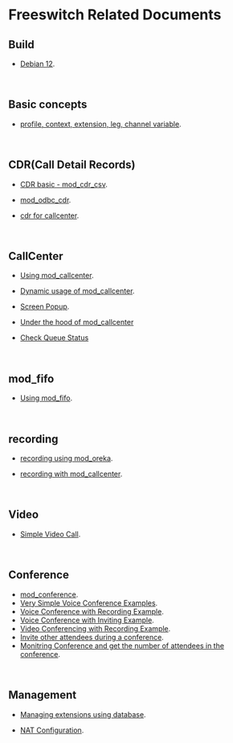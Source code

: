 # Freeswitch Related Documents

## Build

* [Debian 12](https://github.com/raspberry-pi-maker/VoIP-related-codes/blob/main/FreeSWITCH/build/debian_build.md). 

<br>

## Basic concepts

* [profile, context, extension, leg, channel variable](https://github.com/raspberry-pi-maker/VoIP-related-codes/blob/main/FreeSWITCH/basic/basic_concept.md). 

<br>

## CDR(Call Detail Records)

* [CDR basic - mod_cdr_csv](https://github.com/raspberry-pi-maker/VoIP-related-codes/blob/main/FreeSWITCH/cdr/cdr_basic.md). 
* [mod_odbc_cdr](https://github.com/raspberry-pi-maker/VoIP-related-codes/blob/main/FreeSWITCH/cdr/cdr_odbc.md). 

* [cdr for callcenter](https://github.com/raspberry-pi-maker/VoIP-related-codes/blob/main/FreeSWITCH/cdr/cdr_callcenter.md). 


<br>

## CallCenter

* [Using mod_callcenter](https://github.com/raspberry-pi-maker/VoIP-related-codes/blob/main/FreeSWITCH/mod_calltcenter/How%20to%20use%20mod_callcenter.md). 

* [Dynamic usage of mod_callcenter](https://github.com/raspberry-pi-maker/VoIP-related-codes/blob/main/FreeSWITCH/mod_calltcenter/Dynamic%20usage%20of%20mod_callcenter.md). 

* [Screen Popup](https://github.com/raspberry-pi-maker/VoIP-related-codes/tree/main/FreeSWITCH/Screen%20Popup#readme). 

* [Under the hood of mod_callcenter](https://github.com/raspberry-pi-maker/VoIP-related-codes/blob/main/Freeswitch%20mod_calltcenter/Dynamic%20usage%20of%20mod_callcenter.md)

* [Check Queue Status](https://github.com/raspberry-pi-maker/VoIP-related-codes/blob/main/FreeSWITCH/mod_calltcenter/Check%20queue%20status.md)


<br>

## mod_fifo

* [Using mod_fifo](https://github.com/raspberry-pi-maker/VoIP-related-codes/blob/main/FreeSWITCH/mod_fifo/README.md). 


<br>

## recording

* [recording using mod_oreka](https://github.com/raspberry-pi-maker/VoIP-related-codes/tree/main/FreeSWITCH/Recording%20using%20mod_oreka). 

* [recording with mod_callcenter](https://github.com/raspberry-pi-maker/VoIP-related-codes/tree/main/FreeSWITCH/Recording%20with%20mod_callcenter). 

<br>

## Video

* [Simple Video Call](https://github.com/raspberry-pi-maker/VoIP-related-codes/tree/main/FreeSWITCH/Video%20Call/SimpleVideo.md). 

<br>


## Conference

* [mod_conference](https://github.com/raspberry-pi-maker/VoIP-related-codes/tree/main/FreeSWITCH/mod_conference/mod_conference.md). 
* [Very Simple Voice Conference Examples](https://github.com/raspberry-pi-maker/VoIP-related-codes/tree/main/FreeSWITCH/mod_conference/voice_conference_example.md). 
* [Voice Conference with Recording Example](https://github.com/raspberry-pi-maker/VoIP-related-codes/tree/main/FreeSWITCH/mod_conference/voice_conference_recording.md). 
* [Voice Conference with Inviting Example](https://github.com/raspberry-pi-maker/VoIP-related-codes/tree/main/FreeSWITCH/mod_conference/voice_conference_invite.md). 
* [Video Conferencing with Recording Example](https://github.com/raspberry-pi-maker/VoIP-related-codes/tree/main/FreeSWITCH/mod_conference/video_conference_recording.md). 
* [Invite other attendees during a conference](https://github.com/raspberry-pi-maker/VoIP-related-codes/tree/main/FreeSWITCH/mod_conference/voice_conference_complex_invite.md). 
* [Monitring Conference and get the number of attendees in the conference](https://github.com/raspberry-pi-maker/VoIP-related-codes/tree/main/FreeSWITCH/mod_conference/monitoring_conference.md). 

<br>



## Management

* [Managing extensions using database](https://github.com/raspberry-pi-maker/VoIP-related-codes/tree/main/FreeSWITCH/Managing%20extensions%20using%20database). 

* [NAT Configuration](https://github.com/raspberry-pi-maker/VoIP-related-codes/tree/main/FreeSWITCH/NAT%20Configuration). 


